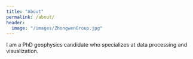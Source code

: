 ```yaml
---
title: "About"
permalink: /about/
header:
  image: "/images/ZhongwenGroup.jpg"
---
```


I am a PhD geophysics candidate who specializes at data processing and visualization.
